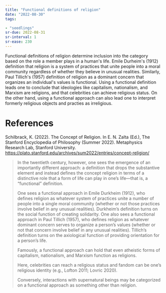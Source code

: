 ```yaml
---
title: "Functional definitions of religion"
date: "2022-08-30"
tags:

- "seedlings"
sr-due: 2022-08-31
sr-interval: 1
sr-ease: 230
---
```


Functional definitions of religion determine inclusion into the category based on the role a member plays in a human's life. Emile Durheim's (1912) definition that religion is a system of practices that unite people into a moral community regardless of whether they believe in unusual realities. Similarly, Paul Tillich's (1957) definition of religion as a dominant concern that organizes an individual's values is functional. Using a functional definition leads one to conclude that ideologies like capitalism, nationalism, and Marxism are religions, and that celebrities can achieve religious status. On the other hand, using a functional approach can also lead one to interpret formerly religious objects and practies as irreligious.

# References

Schilbrack, K. (2022). The Concept of Religion. In E. N. Zalta (Ed.), The Stanford Encyclopedia of Philosophy (Summer 2022). Metaphysics Research Lab, Stanford University. https://plato.stanford.edu/archives/sum2022/entries/concept-religion/

> In the twentieth century, however, one sees the emergence of an importantly different approach: a definition that drops the substantive element and instead defines the concept religion in terms of a distinctive role that a form of life can play in one’s life—that is, a “functional” definition.
> 
> One sees a functional approach in Emile Durkheim (1912), who defines religion as whatever system of practices unite a number of people into a single moral community (whether or not those practices involve belief in any unusual realities). Durkheim’s definition turns on the social function of creating solidarity. One also sees a functional approach in Paul Tillich (1957), who defines religion as whatever dominant concern serves to organize a person’s values (whether or not that concern involve belief in any unusual realities). Tillich’s definition turns on the axiological function of providing orientation for a person’s life.
> 
> Famously, a functional approach can hold that even atheistic forms of capitalism, nationalism, and Marxism function as religions.
> 
> Here, celebrities can reach a religious status and fandom can be one’s religious identity (e.g., Lofton 2011; Lovric 2020). 
> 
> Conversely, interactions with supernatural beings may be categorized on a functional approach as something other than religion.